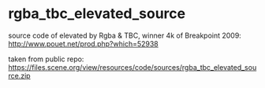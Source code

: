 # rgba_tbc_elevated_source

source code of elevated by Rgba & TBC, winner 4k of Breakpoint 2009: http://www.pouet.net/prod.php?which=52938

taken from public repo: https://files.scene.org/view/resources/code/sources/rgba_tbc_elevated_source.zip
